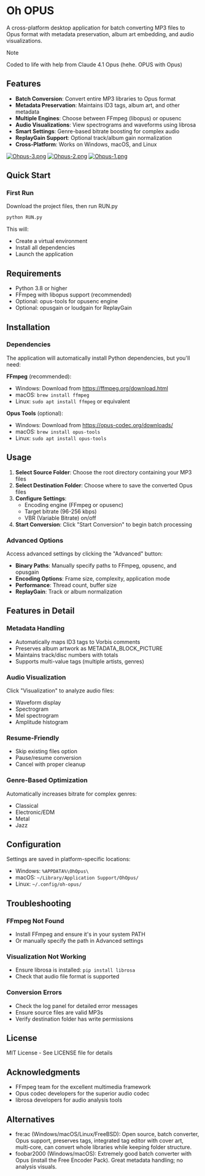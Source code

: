 # Oh OPUS

A cross-platform desktop application for batch converting MP3 files to Opus format with metadata preservation, album art embedding, and audio visualizations.

> [!NOTE]
> Coded to life with help from Claude 4.1 Opus (hehe. OPUS with Opus)

## Features

- **Batch Conversion**: Convert entire MP3 libraries to Opus format
- **Metadata Preservation**: Maintains ID3 tags, album art, and other metadata
- **Multiple Engines**: Choose between FFmpeg (libopus) or opusenc
- **Audio Visualizations**: View spectrograms and waveforms using librosa
- **Smart Settings**: Genre-based bitrate boosting for complex audio
- **ReplayGain Support**: Optional track/album gain normalization
- **Cross-Platform**: Works on Windows, macOS, and Linux

[![Ohpus-3.png](https://i.postimg.cc/SNc7JKrY/Ohpus-3.png)](https://postimg.cc/tYCVcp89)
[![Ohpus-2.png](https://i.postimg.cc/P54WQF0t/Ohpus-2.png)](https://postimg.cc/188V9M9T)
[![Ohpus-1.png](https://i.postimg.cc/2Smdvfcc/Ohpus-1.png)](https://postimg.cc/9r8q5sjZ)

## Quick Start

### First Run

Download the project files, then run RUN.py

   ```bash
   python RUN.py
   ```

   This will:
   - Create a virtual environment
   - Install all dependencies
   - Launch the application

## Requirements

- Python 3.8 or higher
- FFmpeg with libopus support (recommended)
- Optional: opus-tools for opusenc engine
- Optional: opusgain or loudgain for ReplayGain

## Installation

### Dependencies

The application will automatically install Python dependencies, but you'll need:

**FFmpeg** (recommended):
- Windows: Download from https://ffmpeg.org/download.html
- macOS: `brew install ffmpeg`
- Linux: `sudo apt install ffmpeg` or equivalent

**Opus Tools** (optional):
- Windows: Download from https://opus-codec.org/downloads/
- macOS: `brew install opus-tools`
- Linux: `sudo apt install opus-tools`

## Usage

1. **Select Source Folder**: Choose the root directory containing your MP3 files
2. **Select Destination Folder**: Choose where to save the converted Opus files
3. **Configure Settings**:
   - Encoding engine (FFmpeg or opusenc)
   - Target bitrate (96-256 kbps)
   - VBR (Variable Bitrate) on/off
4. **Start Conversion**: Click "Start Conversion" to begin batch processing

### Advanced Options

Access advanced settings by clicking the "Advanced" button:

- **Binary Paths**: Manually specify paths to FFmpeg, opusenc, and opusgain
- **Encoding Options**: Frame size, complexity, application mode
- **Performance**: Thread count, buffer size
- **ReplayGain**: Track or album normalization

## Features in Detail

### Metadata Handling

- Automatically maps ID3 tags to Vorbis comments
- Preserves album artwork as METADATA_BLOCK_PICTURE
- Maintains track/disc numbers with totals
- Supports multi-value tags (multiple artists, genres)

### Audio Visualization

Click "Visualization" to analyze audio files:
- Waveform display
- Spectrogram
- Mel spectrogram
- Amplitude histogram

### Resume-Friendly

- Skip existing files option
- Pause/resume conversion
- Cancel with proper cleanup

### Genre-Based Optimization

Automatically increases bitrate for complex genres:
- Classical
- Electronic/EDM
- Metal
- Jazz

## Configuration

Settings are saved in platform-specific locations:
- Windows: `%APPDATA%\OhOpus\`
- macOS: `~/Library/Application Support/OhOpus/`
- Linux: `~/.config/oh-opus/`

## Troubleshooting

### FFmpeg Not Found
- Install FFmpeg and ensure it's in your system PATH
- Or manually specify the path in Advanced settings

### Visualization Not Working
- Ensure librosa is installed: `pip install librosa`
- Check that audio file format is supported

### Conversion Errors
- Check the log panel for detailed error messages
- Ensure source files are valid MP3s
- Verify destination folder has write permissions

## License

MIT License - See LICENSE file for details

## Acknowledgments

- FFmpeg team for the excellent multimedia framework
- Opus codec developers for the superior audio codec
- librosa developers for audio analysis tools

## Alternatives

- fre:ac (Windows/macOS/Linux/FreeBSD): Open source, batch converter, Opus support, preserves tags, integrated tag editor with cover art, multi‑core, can convert whole libraries while keeping folder structure.
- foobar2000 (Windows/macOS): Extremely good batch converter with Opus (install the Free Encoder Pack). Great metadata handling; no analysis visuals.

